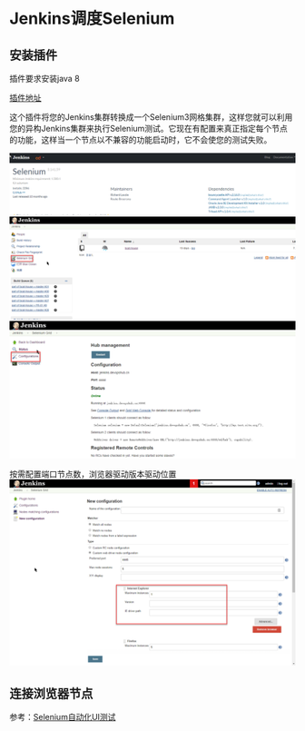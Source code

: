 # Jenkins调度Selenium 

## 安装插件

插件要求安装java 8

[插件地址](https://plugins.jenkins.io/selenium/)

这个插件将您的Jenkins集群转换成一个Selenium3网格集群，这样您就可以利用您的异构Jenkins集群来执行Selenium测试。它现在有配置来真正指定每个节点的功能，这样当一个节点以不兼容的功能启动时，它不会使您的测试失败。

![](images/2020-02-27_8-56-55.png)
![](images/2020-02-27_8-53-44.png)
![](images/2020-02-27_8-58-22.png)


按需配置端口节点数，浏览器驱动版本驱动位置
![](images/2020-02-27_8-59-44.png)

## 连接浏览器节点

参考：[Selenium自动化UI测试](Selenium自动化UI测试.md)
